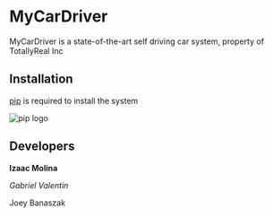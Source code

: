 # MyCarDriver

MyCarDriver is a state-of-the-art self driving car system, property of TotallyReal Inc

## Installation

[pip](https://pypi.org/project/pip/) is required to install the system

![pip logo](https://assets.digitalocean.com/articles/alligator/boo.svg "a title")
## Developers
**Izaac Molina**

*Gabriel Valentin*

Joey Banaszak

